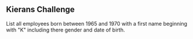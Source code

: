 ## Kierans Challenge

List all employees born between 1965 and 1970 with a first name beginning with "K" including there gender and date of birth.
